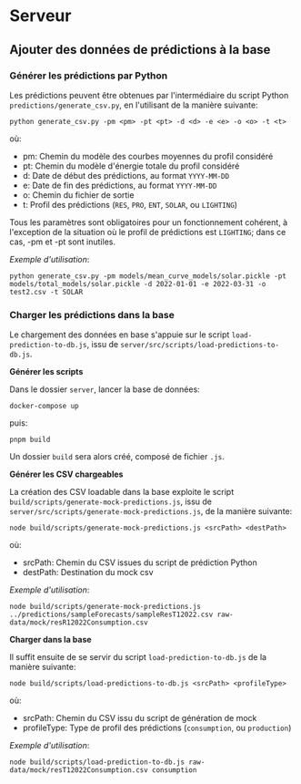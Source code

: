 # Serveur

##  Ajouter des données de prédictions à la base

### Générer les prédictions par Python

Les prédictions peuvent être obtenues par l'intermédiaire du script Python ```predictions/generate_csv.py```, en l'utilisant de la manière suivante:

```shell
python generate_csv.py -pm <pm> -pt <pt> -d <d> -e <e> -o <o> -t <t>
```
où:

- pm: Chemin du modèle des courbes moyennes du profil considéré
- pt: Chemin du modèle d'énergie totale du profil considéré
- d: Date de début des prédictions, au format ```YYYY-MM-DD```
- e: Date de fin des prédictions, au format ```YYYY-MM-DD```
- o: Chemin du fichier de sortie
- t: Profil des prédictions (```RES```, ```PRO```, ```ENT```, ```SOLAR```, ou ```LIGHTING```)

Tous les paramètres sont obligatoires pour un fonctionnement cohérent, à l'exception de la situation où le profil de prédictions est ```LIGHTING```; dans ce cas, -pm et -pt sont inutiles.

_Exemple d'utilisation_:

```shell
python generate_csv.py -pm models/mean_curve_models/solar.pickle -pt models/total_models/solar.pickle -d 2022-01-01 -e 2022-03-31 -o test2.csv -t SOLAR
```

### Charger les prédictions dans la base

Le chargement des données en base s'appuie sur le script
```load-prediction-to-db.js```, issu de ```server/src/scripts/load-predictions-to-db.js```.

**Générer les scripts**

Dans le dossier ```server```, lancer la base de données:

```shell
docker-compose up
```

puis:

```shell
pnpm build
```

Un dossier ```build``` sera alors créé, composé de fichier ```.js```.

**Générer les CSV chargeables**

La création des CSV loadable dans la base exploite le script ```build/scripts/generate-mock-predictions.js```, issu de ```server/src/scripts/generate-mock-predictions.js```, de la manière suivante:

```
node build/scripts/generate-mock-predictions.js <srcPath> <destPath>
```

où:

- srcPath: Chemin du CSV issues du script de prédiction Python
- destPath: Destination du mock csv

_Exemple d'utilisation_:

```shell
node build/scripts/generate-mock-predictions.js ../predictions/sampleForecasts/sampleResT12022.csv raw-data/mock/resR12022Consumption.csv
```


**Charger dans la base**

Il suffit ensuite de se servir du script ```load-prediction-to-db.js``` de la manière suivante:

```shell
node build/scripts/load-predictions-to-db.js <srcPath> <profileType>
```

où:

- srcPath: Chemin du CSV issu du script de génération de mock
- profileType: Type de profil des prédictions (```consumption```, ou ```production```)

_Exemple d'utilisation_:
```shell
node build/scripts/load-prediction-to-db.js raw-data/mock/resT12022Consumption.csv consumption
```